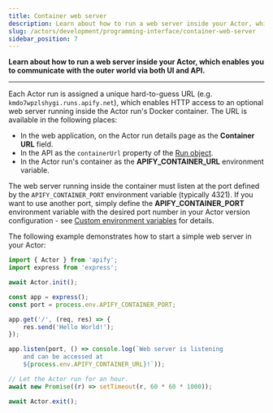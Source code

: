 ```yaml
---
title: Container web server
description: Learn about how to run a web server inside your Actor, which enables you to communicate with the outer world via both UI and API.
slug: /actors/development/programming-interface/container-web-server
sidebar_position: 7
---
```


**Learn about how to run a web server inside your Actor, which enables you to communicate with the outer world via both UI and API.**

---

Each Actor run is assigned a unique hard-to-guess URL (e.g. `kmdo7wpzlshygi.runs.apify.net`), which enables HTTP access to an optional web server running inside the Actor run's Docker container. The URL is available in the following places:

- In the web application, on the Actor run details page as the **Container URL** field.
- In the API as the `containerUrl` property of the [Run object](/api/v2#/reference/actors/run-object/get-run).
- In the Actor run's container as the **APIFY_CONTAINER_URL** environment variable.

The web server running inside the container must listen at the port defined by the `APIFY_CONTAINER_PORT` environment variable (typically 4321). If you want to use another port, simply define the **APIFY_CONTAINER_PORT** environment variable with the desired port number in your Actor version configuration - see [Custom environment variables](./environment_variables.md) for details.

The following example demonstrates how to start a simple web server in your Actor:

```js
import { Actor } from 'apify';
import express from 'express';

await Actor.init();

const app = express();
const port = process.env.APIFY_CONTAINER_PORT;

app.get('/', (req, res) => {
    res.send('Hello World!');
});

app.listen(port, () => console.log(`Web server is listening
    and can be accessed at
    ${process.env.APIFY_CONTAINER_URL}!`));

// Let the Actor run for an hour.
await new Promise((r) => setTimeout(r, 60 * 60 * 1000));

await Actor.exit();
```
